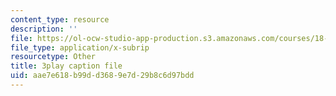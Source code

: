 ```yaml
---
content_type: resource
description: ''
file: https://ol-ocw-studio-app-production.s3.amazonaws.com/courses/18-01sc-single-variable-calculus-fall-2010/aae7e618b99dd3689e7d29b8c6d97bdd_BSAA0akmPEU.srt
file_type: application/x-subrip
resourcetype: Other
title: 3play caption file
uid: aae7e618-b99d-d368-9e7d-29b8c6d97bdd
---
```

